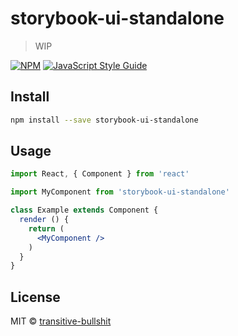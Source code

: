 # storybook-ui-standalone

> WIP

[![NPM](https://img.shields.io/npm/v/storybook-ui-standalone.svg)](https://www.npmjs.com/package/storybook-ui-standalone) [![JavaScript Style Guide](https://img.shields.io/badge/code_style-standard-brightgreen.svg)](https://standardjs.com)

## Install

```bash
npm install --save storybook-ui-standalone
```

## Usage

```jsx
import React, { Component } from 'react'

import MyComponent from 'storybook-ui-standalone'

class Example extends Component {
  render () {
    return (
      <MyComponent />
    )
  }
}
```

## License

MIT © [transitive-bullshit](https://github.com/transitive-bullshit)
